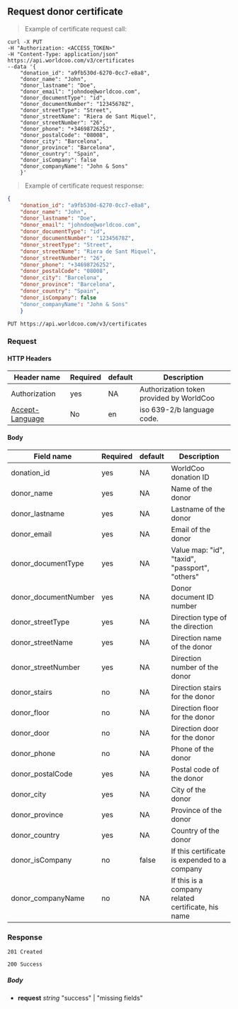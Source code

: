 ## Request donor certificate

> Example of certificate request call:

```shell
curl -X PUT
-H "Authorization: <ACCESS_TOKEN>"
-H "Content-Type: application/json"
https://api.worldcoo.com/v3/certificates
--data '{
    "donation_id": "a9fb530d-6270-0cc7-e8a8",
    "donor_name": "John",
    "donor_lastname": "Doe",
    "donor_email": "johndoe@worldcoo.com",
    "donor_documentType": "id",
    "donor_documentNumber": "12345678Z",
    "donor_streetType": "Street",
    "donor_streetName": "Riera de Sant Miquel",
    "donor_streetNumber": "26",
    "donor_phone": "+34698726252",
    "donor_postalCode": "08008",
    "donor_city": "Barcelona",
    "donor_province": "Barcelona",
    "donor_country": "Spain",
    "donor_isCompany": false
    "donor_companyName": "John & Sons"
    }'
```

> Example of certificate request response:

```json
{
    "donation_id": "a9fb530d-6270-0cc7-e8a8",
    "donor_name": "John",
    "donor_lastname": "Doe",
    "donor_email": "johndoe@worldcoo.com",
    "donor_documentType": "id",
    "donor_documentNumber": "12345678Z",
    "donor_streetType": "Street",
    "donor_streetName": "Riera de Sant Miquel",
    "donor_streetNumber": "26",
    "donor_phone": "+34698726252",
    "donor_postalCode": "08008",
    "donor_city": "Barcelona",
    "donor_province": "Barcelona",
    "donor_country": "Spain",
    "donor_isCompany": false
    "donor_companyName": "John & Sons"
    }
```

`PUT https://api.worldcoo.com/v3/certificates`

### Request

#### HTTP Headers

Header name | Required | default | Description
---------- | ------- | ------- | -------
Authorization | yes | NA | Authorization token provided by WorldCoo
[Accept-Language](https://www.w3.org/Protocols/rfc2616/rfc2616-sec14.html#sec14.4) | No | en | iso 639-2/b language code.

#### Body

Field name | Required | default | Description
---------- | ------- | ------- | -------
donation_id | yes | NA | WorldCoo donation ID
donor_name | yes | NA | Name of the donor
donor_lastname | yes | NA | Lastname of the donor
donor_email | yes | NA | Email of the donor
donor_documentType | yes | NA | Value map: "id", "taxid", "passport", "others"
donor_documentNumber | yes | NA | Donor document ID number
donor_streetType | yes | NA | Direction type of the direction
donor_streetName | yes | NA | Direction name of the donor
donor_streetNumber | yes | NA | Direction number of the donor
donor_stairs | no | NA | Direction stairs for the donor
donor_floor | no | NA | Direction floor for the donor
donor_door | no | NA | Direction door for the donor
donor_phone | no | NA | Phone of the donor
donor_postalCode | yes | NA | Postal code of the donor
donor_city | yes | NA | City of the donor
donor_province | yes | NA | Province of the donor
donor_country | yes | NA | Country of the donor
donor_isCompany | no | false | If this certificate is expended to a company
donor_companyName | no | NA | If this is a company related certificate, his name



### Response

`201 Created`

`200 Success`

##### Body
- **request** *string* "success" | "missing fields"
